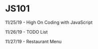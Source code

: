 # JS101

11/25/19 - High On Coding with JavaScript

11/26/19 - TODO List

11/27/19 - Restaurant Menu


